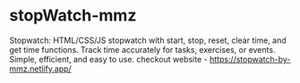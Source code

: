 # stopWatch-mmz
Stopwatch: HTML/CSS/JS stopwatch with start, stop, reset, clear time, and get time functions. Track time accurately for tasks, exercises, or events. Simple, efficient, and easy to use. checkout website - https://stopwatch-by-mmz.netlify.app/
